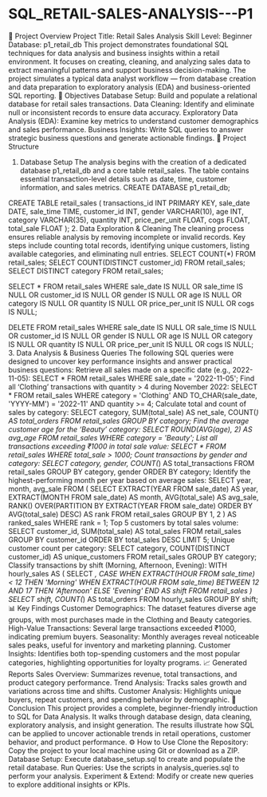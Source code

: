 # SQL_RETAIL-SALES-ANALYSIS---P1

📘 Project Overview
Project Title: Retail Sales Analysis
Skill Level: Beginner
Database: p1_retail_db
This project demonstrates foundational SQL techniques for data analysis and business insights within a retail environment. It focuses on creating, cleaning, and analyzing sales data to extract meaningful patterns and support business decision-making.
The project simulates a typical data analyst workflow — from database creation and data preparation to exploratory analysis (EDA) and business-oriented SQL reporting.
🎯 Objectives
Database Setup: Build and populate a relational database for retail sales transactions.
Data Cleaning: Identify and eliminate null or inconsistent records to ensure data accuracy.
Exploratory Data Analysis (EDA): Examine key metrics to understand customer demographics and sales performance.
Business Insights: Write SQL queries to answer strategic business questions and generate actionable findings.
🧩 Project Structure
1. Database Setup
The analysis begins with the creation of a dedicated database p1_retail_db and a core table retail_sales.
The table contains essential transaction-level details such as date, time, customer information, and sales metrics.
CREATE DATABASE p1_retail_db;

CREATE TABLE retail_sales
(
    transactions_id INT PRIMARY KEY,
    sale_date DATE,
    sale_time TIME,
    customer_id INT,
    gender VARCHAR(10),
    age INT,
    category VARCHAR(35),
    quantity INT,
    price_per_unit FLOAT,
    cogs FLOAT,
    total_sale FLOAT
);
2. Data Exploration & Cleaning
The cleaning process ensures reliable analysis by removing incomplete or invalid records.
Key steps include counting total records, identifying unique customers, listing available categories, and eliminating null entries.
SELECT COUNT(*) FROM retail_sales;
SELECT COUNT(DISTINCT customer_id) FROM retail_sales;
SELECT DISTINCT category FROM retail_sales;

SELECT * FROM retail_sales
WHERE sale_date IS NULL OR sale_time IS NULL OR customer_id IS NULL OR 
      gender IS NULL OR age IS NULL OR category IS NULL OR 
      quantity IS NULL OR price_per_unit IS NULL OR cogs IS NULL;

DELETE FROM retail_sales
WHERE sale_date IS NULL OR sale_time IS NULL OR customer_id IS NULL OR 
      gender IS NULL OR age IS NULL OR category IS NULL OR 
      quantity IS NULL OR price_per_unit IS NULL OR cogs IS NULL;
3. Data Analysis & Business Queries
The following SQL queries were designed to uncover key performance insights and answer practical business questions:
Retrieve all sales made on a specific date (e.g., 2022-11-05):
SELECT * FROM retail_sales
WHERE sale_date = '2022-11-05';
Find all ‘Clothing’ transactions with quantity > 4 during November 2022:
SELECT *
FROM retail_sales
WHERE category = 'Clothing'
  AND TO_CHAR(sale_date, 'YYYY-MM') = '2022-11'
  AND quantity >= 4;
Calculate total and count of sales by category:
SELECT category,
       SUM(total_sale) AS net_sale,
       COUNT(*) AS total_orders
FROM retail_sales
GROUP BY category;
Find the average customer age for the ‘Beauty’ category:
SELECT ROUND(AVG(age), 2) AS avg_age
FROM retail_sales
WHERE category = 'Beauty';
List all transactions exceeding ₹1000 in total sale value:
SELECT * FROM retail_sales
WHERE total_sale > 1000;
Count transactions by gender and category:
SELECT category,
       gender,
       COUNT(*) AS total_transactions
FROM retail_sales
GROUP BY category, gender
ORDER BY category;
Identify the highest-performing month per year based on average sales:
SELECT year, month, avg_sale
FROM (
    SELECT EXTRACT(YEAR FROM sale_date) AS year,
           EXTRACT(MONTH FROM sale_date) AS month,
           AVG(total_sale) AS avg_sale,
           RANK() OVER(PARTITION BY EXTRACT(YEAR FROM sale_date)
                       ORDER BY AVG(total_sale) DESC) AS rank
    FROM retail_sales
    GROUP BY 1, 2
) AS ranked_sales
WHERE rank = 1;
Top 5 customers by total sales volume:
SELECT customer_id,
       SUM(total_sale) AS total_sales
FROM retail_sales
GROUP BY customer_id
ORDER BY total_sales DESC
LIMIT 5;
Unique customer count per category:
SELECT category,
       COUNT(DISTINCT customer_id) AS unique_customers
FROM retail_sales
GROUP BY category;
Classify transactions by shift (Morning, Afternoon, Evening):
WITH hourly_sales AS (
    SELECT *,
           CASE
               WHEN EXTRACT(HOUR FROM sale_time) < 12 THEN 'Morning'
               WHEN EXTRACT(HOUR FROM sale_time) BETWEEN 12 AND 17 THEN 'Afternoon'
               ELSE 'Evening'
           END AS shift
    FROM retail_sales
)
SELECT shift,
       COUNT(*) AS total_orders
FROM hourly_sales
GROUP BY shift;
📊 Key Findings
Customer Demographics: The dataset features diverse age groups, with most purchases made in the Clothing and Beauty categories.
High-Value Transactions: Several large transactions exceeded ₹1000, indicating premium buyers.
Seasonality: Monthly averages reveal noticeable sales peaks, useful for inventory and marketing planning.
Customer Insights: Identifies both top-spending customers and the most popular categories, highlighting opportunities for loyalty programs.
📈 Generated Reports
Sales Overview: Summarizes revenue, total transactions, and product category performance.
Trend Analysis: Tracks sales growth and variations across time and shifts.
Customer Analysis: Highlights unique buyers, repeat customers, and spending behavior by demographic.
🧩 Conclusion
This project provides a complete, beginner-friendly introduction to SQL for Data Analysis.
It walks through database design, data cleaning, exploratory analysis, and insight generation.
The results illustrate how SQL can be applied to uncover actionable trends in retail operations, customer behavior, and product performance.
⚙️ How to Use
Clone the Repository:
Copy the project to your local machine using Git or download as a ZIP.
Database Setup:
Execute database_setup.sql to create and populate the retail database.
Run Queries:
Use the scripts in analysis_queries.sql to perform your analysis.
Experiment & Extend:
Modify or create new queries to explore additional insights or KPIs.
